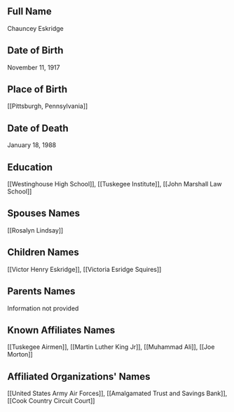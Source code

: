 ## Full Name
Chauncey Eskridge

## Date of Birth
November 11, 1917

## Place of Birth
[[Pittsburgh, Pennsylvania]]

## Date of Death
January 18, 1988

## Education
[[Westinghouse High School]], [[Tuskegee Institute]], [[John Marshall Law School]]

## Spouses Names
[[Rosalyn Lindsay]]

## Children Names
[[Victor Henry Eskridge]], [[Victoria Esridge Squires]]

## Parents Names
Information not provided

## Known Affiliates Names
 [[Tuskegee Airmen]], [[Martin Luther King Jr]], [[Muhammad Ali]], [[Joe Morton]]

## Affiliated Organizations' Names
 [[United States Army Air Forces]], [[Amalgamated Trust and Savings Bank]], [[Cook Country Circuit Court]]

